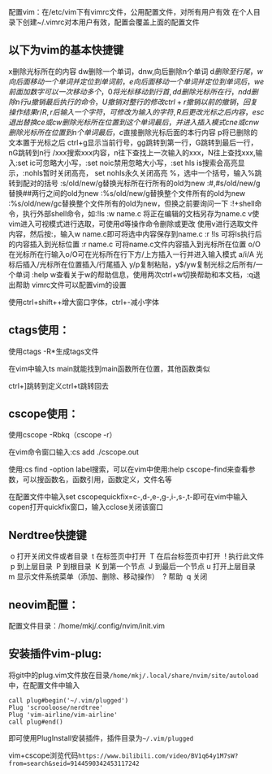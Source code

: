 配置vim：在/etc/vim下有vimrc文件，公用配置文件，对所有用户有效
在个人目录下创建~/.vimrc对本用户有效，配置会覆盖上面的配置文件



## 以下为vim的基本快捷键

x删除光标所在的内容
dw删除一个单词，dnw,向后删除n个单词
d$删除至行尾，
w向后面移动一个单词并定位到单词前，
e向后面移动一个单词并定位到单词后，
we前面加数字可以一次移动多个，
0将光标移动到行首,
dd删除光标所在行，ndd删除n行
u撤销最后执行的命令，U撤销对整行的修改ctrl+r撤销以前的撤销，回复操作结果
r/R,r后输入一个字符，可修改为输入的字符,R后更改光标之后内容，esc退出替换
ce或cw删除光标所在位置到这个单词最后，并进入插入模式
cne或cnw删除光标所在位置到n个单词最后，c$直接删除光标后面的本行内容
p将已删除的文本置于光标之后
ctrl+g显示当前行号，gg跳转到第一行，G跳转到最后一行，nG跳转到n行
/xxx搜索xxx内容，n往下查找上一次输入的xxx，N往上查找xxx,输入:set ic可忽略大小写，:set noic禁用忽略大小写，:set hls is搜索会高亮显示，:nohls暂时关闭高亮，
set nohls永久关闭高亮
%，选中一个括号，输入%跳转到配对的括号
:s/old/new/g替换光标所在行所有的old为new
:#,#s/old/new/g替换##两行之间的old为new
:%s/old/new/g替换整个文件所有的old为new
:%s/old/new/gc替换整个文件所有的old为new，但换之前要询问一下
:!+shell命令，执行外部shell命令，如:!ls
:w name.c 将正在编辑的文档另存为name.c
v使vim进入可视模式进行选取，可使用d等操作命令删除或更改
使用v进行选取文件内容，然后按:，输入w name.c即可将选中内容保存到name.c
:r !ls 可将ls执行后的内容插入到光标位置
:r name.c 可将name.c文件内容插入到光标所在位置
o/O在光标所在行输入o/O可在光标所在行下方/上方插入一行并进入输入模式
a/i/A 光标后插入/光标所在位置插入/行尾插入
y/p复制粘贴，y$/yw复制光标之后所有/一个单词
:help w查看关于w的帮助信息，使用两次ctrl+w切换帮助和本文档，:q退出帮助
vimrc文件可以配置vim的设置



使用ctrl+shift++增大窗口字体，ctrl+-减小字体

## ctags使用：

使用ctags -R*生成tags文件

在vim中输入ts main就能找到main函数所在位置，其他函数类似

ctrl+]跳转到定义ctrl+t跳转回去

## cscope使用：

使用cscope -Rbkq（cscope -r）

在vim命令窗口输入:cs add ./cscope.out

使用:cs find -option label搜索，可以在vim中使用:help cscope-find来查看参数，可以搜函数名，函数引用，函数定义，文件名等

在配置文件中输入set cscopequickfix=c-,d-,e-,g-,i-,s-,t-即可在vim中输入copen打开quickfix窗口，输入cclose关闭该窗口



## Nerdtree快捷键

​          o 打开关闭文件或者目录
​          t 在标签页中打开
​          T 在后台标签页中打开
​          ! 执行此文件
​          p 到上层目录
​          P 到根目录
​          K 到第一个节点
​          J 到最后一个节点
​          u 打开上层目录
​          m 显示文件系统菜单（添加、删除、移动操作）
​          ? 帮助
​          q 关闭

## neovim配置：

配置文件目录：/home/mkj/.config/nvim/init.vim

## 安装插件vim-plug:

将git中的plug.vim文件放在目录`/home/mkj/.local/share/nvim/site/autoload`中，在配置文件中输入

```shell
call plug#begin('~/.vim/plugged')
Plug 'scrooloose/nerdtree'
Plug 'vim-airline/vim-airline'
call plug#end()
```

即可使用PlugInstall安装插件，插件目录为`~/.vim/plugged`

vim+cscope浏览代码`https://www.bilibili.com/video/BV1q64y1M7sW?from=search&seid=9144590342453117242`



